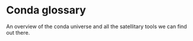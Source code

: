 # Conda glossary

An overview of the conda universe and all the satellitary tools we can find out there.


